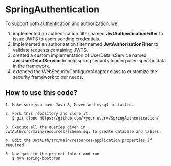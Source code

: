 # SpringAuthentication   

To support both authentication and authorization, we 

   1. implemented an authentication filter named **JwtAuthenticationFilter** to issue JWTS to users sending credentials.
   2. implemented an authorization filter named **JwtAuthorizationFilter** to validate requests containing JWTS.
   3. created a custom implementation of UserDetailsService named **JwtUserDetailService** to help spring security loading user-specific data in the framework.
   4. extended the WebSecurityConfigurerAdapter class to customize the security framework to our needs.
   
## How to use this code? 

    1. Make sure you have Java 8, Maven and mysql installed.
    
    2. Fork this repository and clone it
       $ git clone https://github.com/<your-user>/SpringAuthentication/
      
    3. Execute all the queries given in JwtAuth/src/main/resources/schema.sql to create database and tables.
    
    4. Edit the JwtAuth/src/main/resources/application.properties if required.
   
    5. Navigate to the project folder and run 
       $ mvn spring-boot:run



